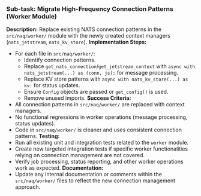### Sub-task: Migrate High-Frequency Connection Patterns (Worker Module)
**Description:** Replace existing NATS connection patterns in the `src/naq/worker/` module with the newly created context managers (`nats_jetstream`, `nats_kv_store`).
**Implementation Steps:**
- For each file in `src/naq/worker/`:
    - Identify connection patterns.
    - Replace `get_nats_connection`/`get_jetstream_context` with `async with nats_jetstream(...) as (conn, js):` for message processing.
    - Replace KV store patterns with `async with nats_kv_store(...) as kv:` for status updates.
    - Ensure `Config` objects are passed or `get_config()` is used.
    - Remove unused imports.
**Success Criteria:**
- All connection patterns in `src/naq/worker/` are replaced with context managers.
- No functional regressions in worker operations (message processing, status updates).
- Code in `src/naq/worker/` is cleaner and uses consistent connection patterns.
**Testing:**
- Run all existing unit and integration tests related to the `worker` module.
- Create new targeted integration tests if specific worker functionalities relying on connection management are not covered.
- Verify job processing, status reporting, and other worker operations work as expected.
**Documentation:**
- Update any internal documentation or comments within the `src/naq/worker/` files to reflect the new connection management approach.